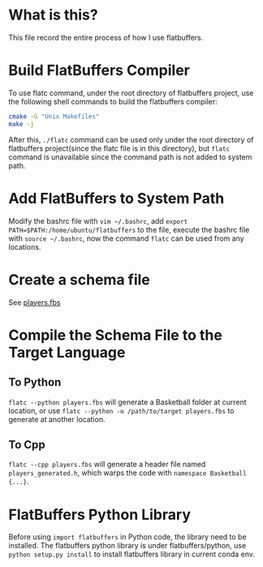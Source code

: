 # What is this?
This file record the entire process of how I use flatbuffers.

# Build FlatBuffers Compiler
To use flatc command, under the root directory of flatbuffers project, use the following shell commands to build the flatbuffers compiler:
```sh
cmake -G "Unix Makefiles"
make -j
```
After this, `./flatc` command can be used only under the root directory of flatbuffers project(since the flatc file is in this directory), but `flatc` command is unavailable since the command path is not added to system path.

# Add FlatBuffers to System Path
Modify the bashrc file with `vim ~/.bashrc`, add `export PATH=$PATH:/home/ubuntu/flatbuffers` to the file, execute the bashrc file with `source ~/.bashrc`, now the command `flatc` can be used from any locations.

# Create a schema file
See [players.fbs](./players.fbs)

# Compile the Schema File to the Target Language
## To Python
`flatc --python players.fbs` will generate a Basketball folder at current location, or use `flatc --python -o /path/to/target players.fbs` to generate at another location.

## To Cpp
`flatc --cpp players.fbs` will generate a header file named `players_generated.h`, which warps the code with `namespace Basketball {...}`.

# FlatBuffers Python Library
Before using `import flatbuffers` in Python code, the library need to be installed. The flatbuffers python library is under flatbuffers/python, use `python setup.py install` to install flatbuffers library in current conda env.
